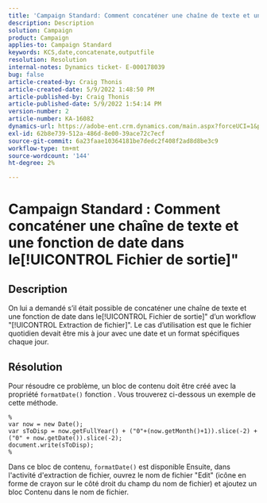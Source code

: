 ```yaml
---
title: 'Campaign Standard: Comment concaténer une chaîne de texte et une fonction de date dans le[!UICONTROL Fichier de sortie]"'
description: Description
solution: Campaign
product: Campaign
applies-to: Campaign Standard
keywords: KCS,date,concatenate,outputfile
resolution: Resolution
internal-notes: Dynamics ticket- E-000178039
bug: false
article-created-by: Craig Thonis
article-created-date: 5/9/2022 1:48:50 PM
article-published-by: Craig Thonis
article-published-date: 5/9/2022 1:54:14 PM
version-number: 2
article-number: KA-16082
dynamics-url: https://adobe-ent.crm.dynamics.com/main.aspx?forceUCI=1&pagetype=entityrecord&etn=knowledgearticle&id=abd60abc-9ecf-ec11-a7b5-00224809c196
exl-id: 62b8e739-512a-486d-8e00-39ace72c7ecf
source-git-commit: 6a23faae10364181be7dedc2f408f2ad8d8be3c9
workflow-type: tm+mt
source-wordcount: '144'
ht-degree: 2%

---
```


# Campaign Standard : Comment concaténer une chaîne de texte et une fonction de date dans le[!UICONTROL Fichier de sortie]&quot;

## Description


On lui a demandé s’il était possible de concaténer une chaîne de texte et une fonction de date dans le[!UICONTROL Fichier de sortie]&quot; d’un workflow &quot;[!UICONTROL Extraction de fichier]&quot;. Le cas d’utilisation est que le fichier quotidien devait être mis à jour avec une date et un format spécifiques chaque jour.


## Résolution


Pour résoudre ce problème, un bloc de contenu doit être créé avec la propriété `formatDate()` fonction . Vous trouverez ci-dessous un exemple de cette méthode.

```
%
var now = new Date();
var sToDisp = now.getFullYear() + ("0"+(now.getMonth()+1)).slice(-2) + ("0" + now.getDate()).slice(-2);
document.write(sToDisp);
%
```

Dans ce bloc de contenu, `formatDate()` est disponible Ensuite, dans l&#39;activité d&#39;extraction de fichier, ouvrez le nom de fichier &quot;Edit&quot; (icône en forme de crayon sur le côté droit du champ du nom de fichier) et ajoutez un bloc Contenu dans le nom de fichier.
